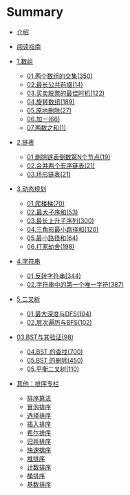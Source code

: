 # Summary

* [介绍](README.md)
  
* [阅读指南](c99/hello.md)

* [1.数组]()
    * [01.两个数组的交集(350)](c0/001.md)
    * [02.最长公共前缀(14)](c0/002.md)
    * [03.买卖股票的最佳时机(122)](c0/003.md)
    * [04.旋转数组(189)](c0/004.md)
    * [05.原地删除(27)](c0/005.md)
    * [06.加一(66)](c0/006.md)
    * [07.两数之和(1)](c0/007.md)

* [2.链表]()
    * [01.删除链表倒数第N个节点(19)](c1/101.md)
    * [02.合并两个有序链表(21)](c1/102.md)
    * [03.环形链表(21)](c1/103.md)
    
* [3.动态规划]()    
    * [01.爬楼梯(70)](c2/201.md)
    * [02.最大子序和(53)](c2/202.md)
    * [03.最长上升子序列(300)](c2/203.md)
    * [04.三角形最小路径和(120)](c2/204.md)
    * [05.最小路径和(64)](c2/205.md)
    * [06.打家劫舍(198)](c2/206.md)
    
* [4.字符串]()    
    * [01.反转字符串(344)](c3/301.md)
    * [02.字符串中的第一个唯一字符(387)](c3/302.md)

* [5.二叉树]()    
    * [01.最大深度与DFS(104)](c4/401.md)
    * [02.层次遍历与BFS(102)](c4/402.md)
* [03.BST与其验证(98)](c4/403.md)
    * [04.BST 的查找(700)](c4/404.md)
    * [05.BST 的删除(450)](c4/405.md)
    * [05.平衡二叉树(110)](c4/406.md)
    
* [其他：排序专栏]()
   * [排序算法](sort/0.readme.md)
   * [冒泡排序](sort/1.bubbleSort.md)
   * [选择排序](sort/2.selectionSort.md)
   * [插入排序](sort/3.insertionSort.md)
   * [希尔排序](sort/4.shellSort.md)
   * [归并排序](sort/5.mergeSort.md)
   * [快速排序](sort/6.quickSort.md)
   * [堆排序](sort/7.heapSort.md)
   * [计数排序](sort/8.countingSort.md)
   * [桶排序](sort/9.bucketSort.md)
   * [基数排序](sort/10.radixSort.md)
